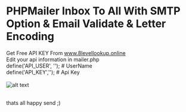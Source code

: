 # PHPMailer Inbox To All With SMTP Option & Email Validate & Letter Encoding
Get Free API KEY From www.8levellookup.online
<br />
Edit your api information in mailer.php
<br />
define('API_USER', ''); # UserName 
<br />
define('API_KEY',''); # Api Key 
<br />
<br />
![alt text](https://i.ibb.co/F593mNV/Screenshot-from-2022-11-15-19-16-57.png)
<br />
<br />

thats all happy send ;)
